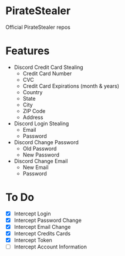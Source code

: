 # PirateStealer
Official PirateStealer repos

# Features

- Discord Credit Card Stealing
    - Credit Card Number
    - CVC
    - Credit Card Expirations (month & years)
    - Country
    - State
    - City
    - ZIP Code
    - Address
- Discord Login Stealing
    - Email
    - Password
- Discord Change Password
    - Old Password
    - New Password
- Discord Change Email
    - New Email
    - Password

# To Do
- [X] Intercept Login
- [X] Intercept Password Change
- [X] Intercept Email Change
- [X] Intercept Credits Cards 
- [X] Intercept Token
- [ ] Intercept Account Information
